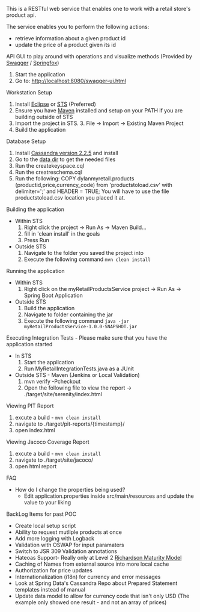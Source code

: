 This is a RESTful web service that enables one to work with a retail store's product api. 

The service enables you to perform the following actions: 
 - retrieve information about a given product id
 - update the price of a product given its id 


API GUI to play around with operations and visualize methods 
(Provided by [Swagger](http://swagger.io/) / [Springfox](http://springfox.github.io/springfox/))

   1. Start the application
   2. Go to: [http://localhost:8080/swagger-ui.html](http://localhost:8080/swagger-ui.html)

Workstation Setup

   1. Install [Eclipse](http://www.eclipse.org/) or [STS](http://spring.io/tools/sts) (Preferred)
   2. Ensure you have [Maven](http://maven.apache.org/) installed and setup on your PATH if you are building outside of STS 
   3. Import the project in STS. 
	   3. File -> Import -> Existing Maven Project
   4. Build the application
   
Database Setup

   1. Install [Cassandra version 2.2.5](http://www.apache.org/dyn/closer.lua/cassandra/2.2.5/apache-cassandra-2.2.5-bin.tar.gz) and install
   2. Go to the [data dir](https://github.com/DylanLWScott/myRetail/tree/master/src/main/java/com/myretail/data) to get the needed files 
   3. Run the createkeyspace.cql
   4. Run the creatreschema.cql
   5. Run the following: COPY dylanmyretail.products (productid,price,currency_code) from 'productstoload.csv' with delimiter=';' and HEADER = TRUE;  You will have to use the file productstoload.csv location you placed it at.
   
Building the application

 - Within STS
      1. Right click the project -> Run As -> Maven Build...
      2. fill in 'clean install' in the goals
      3. Press Run
 - Outside STS
      1. Navigate to the folder you saved the project into
      2. Execute the following command `mvn clean install`
   
Running the application

 - Within STS
      1. Right click on the myRetailProductsService project -> Run As -> Spring Boot Application
 - Outside STS
      1. Build the application
      2. Navigate to folder containing the jar
      3. Execute the following command `java -jar myRetailProductsService-1.0.0-SNAPSHOT.jar`
    

Executing Integration Tests - Please make sure that you have the application started

 - In STS
      1. Start the application
      2. Run MyRetailIntegrationTests.java as a JUnit
 - Outside STS - Maven (Jenkins or Local Validation)
      1. mvn verify -Pcheckout
      2. Open the following file to view the report -> ./target/site/serenity/index.html
 
Viewing PIT Report

 1. excute a build - `mvn clean install`
 2. navigate to ./target/pit-reports/{timestamp}/
 3. open index.html

Viewing Jacoco Coverage Report

 1. excute a build - `mvn clean install`  
 2. navigate to ./target/site/jacoco/
 3. open html report

FAQ

 - How do I change the properties being used?
	 - Edit application.properties inside src/main/resources and update the value to your liking
 
BackLog Items for past POC
- Create local setup script
- Ability to request mutliple products at once
- Add more logging with Logback
- Validation with OSWAP for input paramaters
- Switch to JSR 309 Validation annotations
- Hateoas Support- Really only at Level 2 [Richardson Maturity Model](http://restcookbook/Miscellaneous/richardsonmaturitymodel/) 
- Caching of Names from external source into more local cache
- Authorization for price updates
- Internationalization (i18n) for currency and error messages
- Look at Spring Data's Cassandra Repo about Prepared Statement templates instead of manual
- Update data model to allow for currency code that isn't only USD (The example only showed one result - and not an array of prices)
